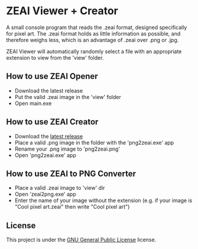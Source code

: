 # ZEAI Viewer + Creator 

A small console program that reads the .zeai format, designed specifically for pixel art. The .zeai format holds as little information as possible, and therefore weighs less, which is an advantage of .zeai over .png or .jpg.

ZEAI Viewer will automatically randomly select a file with an appropriate extension to view from the 'view' folder.

## How to use ZEAI Opener

* Download the latest release
* Put the valid .zeai image in the 'view' folder
* Open main.exe

## How to use ZEAI Creator

* Download the [latest release](https://github.com/ZeroBossSq/ZEAI-Viewer/releases/tag/Release)
* Place a valid .png image in the folder with the 'png2zeai.exe' app
* Rename your .png image to 'png2zeai.png'
* Open 'png2zeai.exe' app

## How to use ZEAI to PNG Converter

* Place a valid .zeai image to 'view' dir
* Open 'zeai2png.exe' app
* Enter the name of your image without the extension (e.g. if your image is "Cool pixel art.zeai" then write "Cool pixel art")

## License

This project is under the [GNU General Public License](./LICENSE) license.
